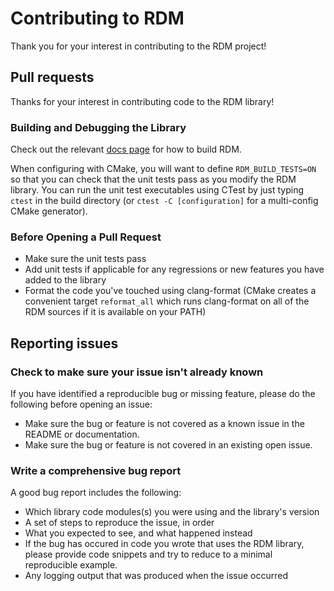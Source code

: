 # Contributing to RDM

Thank you for your interest in contributing to the RDM project!

## Pull requests

Thanks for your interest in contributing code to the RDM library!

### Building and Debugging the Library

Check out the relevant [docs page](https://etclabs.github.io/RDM/docs/head) for how to build RDM.

When configuring with CMake, you will want to define `RDM_BUILD_TESTS=ON` so that you can check
that the unit tests pass as you modify the RDM library. You can run the unit test executables using
CTest by just typing `ctest` in the build directory (or `ctest -C [configuration]` for a
multi-config CMake generator).

### Before Opening a Pull Request

* Make sure the unit tests pass
* Add unit tests if applicable for any regressions or new features you have added to the library
* Format the code you've touched using clang-format (CMake creates a convenient target `reformat_all`
  which runs clang-format on all of the RDM sources if it is available on your PATH)

## Reporting issues

### Check to make sure your issue isn't already known

If you have identified a reproducible bug or missing feature, please do the following before
opening an issue:

* Make sure the bug or feature is not covered as a known issue in the README or documentation.
* Make sure the bug or feature is not covered in an existing open issue.

### Write a comprehensive bug report

A good bug report includes the following:

* Which library code modules(s) you were using and the library's version
* A set of steps to reproduce the issue, in order
* What you expected to see, and what happened instead
* If the bug has occured in code you wrote that uses the RDM library, please provide code snippets
  and try to reduce to a minimal reproducible example.
* Any logging output that was produced when the issue occurred
